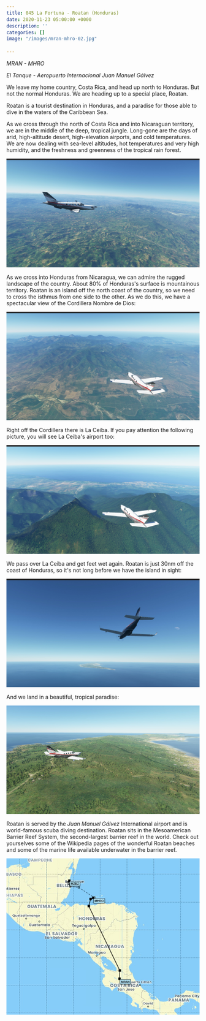 ```yaml
---
title: 045 La Fortuna - Roatan (Honduras)
date: 2020-11-23 05:00:00 +0000
description: ''
categories: []
image: "/images/mran-mhro-02.jpg"

---
```

_MRAN - MHRO_

_El Tanque - Aeropuerto Internacional Juan Manuel Gálvez_

We leave my home country, Costa Rica, and head up north to Honduras. But not the normal Honduras. We are heading up to a special place, Roatan.

Roatan is a tourist destination in Honduras, and a paradise for those able to dive in the waters of the Caribbean Sea.

As we cross through the north of Costa Rica and into Nicaraguan territory, we are in the middle of the deep, tropical jungle. Long-gone are the days of arid, high-altitude desert, high-elevation airports, and cold temperatures. We are now dealing with sea-level altitudes, hot temperatures and very high humidity, and the freshness and greenness of the tropical rain forest.

![](/images/mran-mhro-01.jpg)

As we cross into Honduras from Nicaragua, we can admire the rugged landscape of the country. About 80% of Honduras's surface is mountainous territory. Roatan is an island off the north coast of the country, so we need to cross the isthmus from one side to the other. As we do this, we have a spectacular view of the Cordillera Nombre de Dios:

![](/images/mran-mhro-02.jpg)

Right off the Cordillera there is La Ceiba. If you pay attention the following picture, you will see La Ceiba's airport too:

![](/images/mran-mhro-03.jpg)

We pass over La Ceiba and get feet wet again. Roatan is just 30nm off the coast of Honduras, so it's not long before we have the island in sight:

![](/images/mran-mhro-04.jpg)

And we land in a beautiful, tropical paradise:

![](/images/mran-mhro-05.jpg)

Roatan is served by the _Juan Manuel Gálvez_ International airport and is world-famous scuba diving destination. Roatan sits in the Mesoamerican Barrier Reef System, the second-largest barrier reef in the world. Check out yourselves some of the Wikipedia pages of the wonderful Roatan beaches and some of the marine life available underwater in the barrier reef.

![](/images/mran-mhro.jpg)